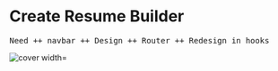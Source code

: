 <h1> Create Resume Builder </h1>
<pre>Need ++ navbar ++ Design ++ Router ++ Redesign in hooks </pre>
<img src="https://github.com/ankushydv26/friendly-umbrella/blob/Main/cover.png" alt="cover width="600px"/>
